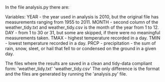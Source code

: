 In the file analysis.py there are:

Variables:
YEAR - the year used in analysis is 2010, but the original file has measurements ranging from 1955 to 2011.
MONTH - second column of the weather_tidy.txt and weather_tidy.csv is the month of the year from 1 to 12.
DAY - from 1 to 30 or 31, but some are skipped, if there were no meaningful measurements taken.
TMAX - highest temperature recorded in a day. 
TMIN - lowest temperature recorded in a day.
PRCP - precipitation - the sum of rain, snow, sleet, or hail that fell to or condensed on the ground in a given day.

The files where the results are saved in a clean and tidy-data compliant form:
'weather_tidy.txt'
'weather_tidy.csv'
The only difference is the format and the files are generated by running the 'analysis.py' file. 